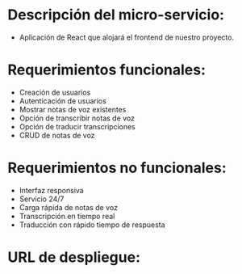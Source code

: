 # Descripción del micro-servicio: 

- Aplicación de React que alojará el frontend de nuestro proyecto.

# Requerimientos funcionales:

- Creación de usuarios
- Autenticación de usuarios
- Mostrar notas de voz existentes
- Opción de transcribir notas de voz
- Opción de traducir transcripciones
- CRUD de notas de voz

# Requerimientos no funcionales:

- Interfaz responsiva
- Servicio 24/7
- Carga rápida de notas de voz
- Transcripción en tiempo real
- Traducción con rápido tiempo de respuesta

# URL de despliegue: 
